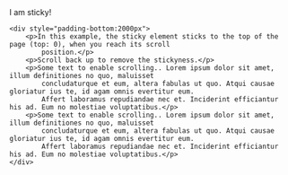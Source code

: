<!DOCTYPE html>
<html lang="en">

<head>
    <meta charset="UTF-8">
    <meta http-equiv="X-UA-Compatible" content="IE=edge">
    <meta name="viewport" content="width=device-width, initial-scale=1.0">
    <title>Position</title>
    <link rel="stylesheet" href="main.css">
</head>

<body>
    <!--
    <p class="kanu">Lorem ipsum dolor sit amet consectetur adipisicing elit. </p>
    <p class="osman">Lorem ipsum dolor sit amet consectetur adipisicing elit. </p>

    <h2>position: fixed;</h2>

    <p>An element with position: fixed; is positioned relative to the viewport, which means it always stays in the same
        place even if the page is scrolled:</p>

    <div class="fixed">
        This div element has position: fixed;
    </div>
    <p>Lorem ipsum dolor sit amet consectetur adipisicing elit. Et voluptates totam fugiat eveniet quidem labore
        aspernatur itaque molestiae officia. Labore perferendis nam sed odio accusamus repudiandae nemo numquam itaque
        illo.</p>
    <p>Lorem ipsum dolor sit amet consectetur adipisicing elit. Perspiciatis totam fugiat omnis sequi quisquam quod eum
        voluptates? Ab consequatur esse minus, sunt eum officiis harum, saepe maxime at, nam officia?</p>
    <p>Lorem ipsum dolor sit amet consectetur adipisicing elit. Et voluptates totam fugiat eveniet quidem labore
        aspernatur itaque molestiae officia. Labore perferendis nam sed odio accusamus repudiandae nemo numquam itaque
        illo.</p>
    <p>Lorem ipsum dolor sit amet consectetur adipisicing elit. Perspiciatis totam fugiat omnis sequi quisquam quod eum
        voluptates? Ab consequatur esse minus, sunt eum officiis harum, saepe maxime at, nam officia?</p>
    <p>Lorem ipsum dolor sit amet consectetur adipisicing elit. Et voluptates totam fugiat eveniet quidem labore
        aspernatur itaque molestiae officia. Labore perferendis nam sed odio accusamus repudiandae nemo numquam itaque
        illo.</p>
    <p>Lorem ipsum dolor sit amet consectetur adipisicing elit. Perspiciatis totam fugiat omnis sequi quisquam quod eum
        voluptates? Ab consequatur esse minus, sunt eum officiis harum, saepe maxime at, nam officia?</p>
-->
    <!--
    <h2>position: absolute;</h2>
    <p>An element with position: absolute; is positioned relative to the nearest positioned ancestor (instead of
        positioned relative to the viewport, like fixed):</p>
    <div class="relative">This div element has position: relative;</div>
    <div class="absolute">This div element has position: absolute;</div>
-->
    <div class="sticky">I am sticky!</div>

    <div style="padding-bottom:2000px">
        <p>In this example, the sticky element sticks to the top of the page (top: 0), when you reach its scroll
            position.</p>
        <p>Scroll back up to remove the stickyness.</p>
        <p>Some text to enable scrolling.. Lorem ipsum dolor sit amet, illum definitiones no quo, maluisset
            concludaturque et eum, altera fabulas ut quo. Atqui causae gloriatur ius te, id agam omnis evertitur eum.
            Affert laboramus repudiandae nec et. Inciderint efficiantur his ad. Eum no molestiae voluptatibus.</p>
        <p>Some text to enable scrolling.. Lorem ipsum dolor sit amet, illum definitiones no quo, maluisset
            concludaturque et eum, altera fabulas ut quo. Atqui causae gloriatur ius te, id agam omnis evertitur eum.
            Affert laboramus repudiandae nec et. Inciderint efficiantur his ad. Eum no molestiae voluptatibus.</p>
    </div>


</body>

</html>
